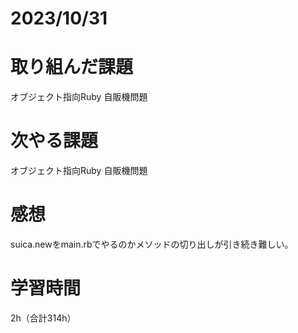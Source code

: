 # 2023/10/31
# 取り組んだ課題
オブジェクト指向Ruby 自販機問題
  
# 次やる課題
オブジェクト指向Ruby 自販機問題

# 感想
suica.newをmain.rbでやるのかメソッドの切り出しが引き続き難しい。


# 学習時間
2h（合計314h）

